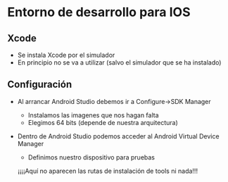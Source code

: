 # Entorno de desarrollo para IOS



## Xcode

- Se instala Xcode por el simulador
- En principio no se va a utilizar (salvo el simulador que se ha instalado)


## Configuración
- Al arrancar Android Studio debemos ir a Configure->SDK Manager
    - Instalamos las imagenes que nos hagan falta
    - Elegimos 64 bits (depende de nuestra arquitectura)
- Dentro de Android Studio podemos acceder al Android Virtual Device Manager
    - Definimos nuestro dispositivo para pruebas
    
    ¡¡¡¡Aquí no aparecen las rutas de instalación de tools ni nada!!!
    

